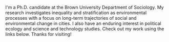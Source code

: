 I'm a Ph.D. candidate at the Brown University Department of Sociology. My research investigates inequality and stratification as environmental processes with a focus on long-term trajectories of social and environmental change in cities. I also have an enduring interest in political ecology and science and technology studies. Check out my work using the links below. Thanks for visiting!